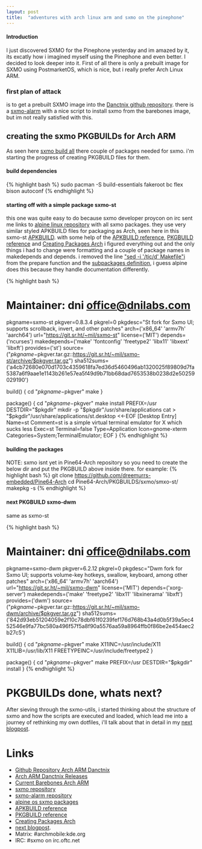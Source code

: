 ```yaml
---
layout: post
title:  "adventures with arch linux arm and sxmo on the pinephone"
---
```


#### Introduction
I just discovered SXMO for the Pinephone yesterday and im amazed by it, its excatly how i imagined myself using the Pinephone and even better. I decided to look deeper into it. First of all there is only a prebuilt image for SXMO using PostmarketOS, which is nice, but i really prefer Arch Linux ARM.

### first plan of attack
is to get a prebuilt SXMO image into the [Danctnix github repository](https://github.com/dreemurrs-embedded/Pine64-Arch). there is a [sxmo-alarm](https://github.com/justinesmithies/sxmo-alarm) with a nice script to install sxmo from the barebones image, but im not really satisfied with this.

## creating the sxmo PKGBUILDs for Arch ARM
As seen here [sxmo build all](https://git.sr.ht/~mil/sxmo-build/tree/master/item/sxmo_build_all.sh) there couple of packages needed for sxmo. i'm starting the progress of creating PKGBUILD files for them.

#### build dependencies
{% highlight bash %}
sudo pacman -S build-essentials fakeroot bc flex bison autoconf
{% endhighlight %}

#### starting off with a simple package sxmo-st
this one was quite easy to do because sxmo developer proycon on irc sent me links to [alpine linux repository](https://pkgs.alpinelinux.org/packages?name=sxmo*&branch=edge) with all sxmo packages. they use very similar styled APKBUILD files for packaging as Arch, seen here in this sxmo-st [APKBUILD](https://gitlab.alpinelinux.org/alpine/aports/-/blob/master/community/sxmo-st/APKBUILD). with some help of the [APKBUILD reference](https://wiki.alpinelinux.org/wiki/APKBUILD_Reference), [PKGBUILD reference](https://wiki.archlinux.org/title/PKGBUILD) and [Creating Packages Arch](https://wiki.archlinux.org/title/Creating_packages) i figured everything out and the only things i had to change were formatting and a couple of package names in makedepends and depends. i removed the line ["sed -i '/tic/d' Makefile"i](https://gitlab.alpinelinux.org/alpine/aports/-/blob/master/community/sxmo-st/APKBUILD#L18) from the prepare function and the [subpackages definition](https://gitlab.alpinelinux.org/alpine/aports/-/blob/master/community/sxmo-st/APKBUILD#L11), i guess alpine does this because they handle documentation differently.

{% highlight bash %}
# Maintainer: dni <office@dnilabs.com>
pkgname=sxmo-st
pkgver=0.8.3.4
pkgrel=0
pkgdesc="St fork for Sxmo UI; supports scrollback, invert, and other patches"
arch=('x86_64' 'armv7h' 'aarch64')
url="https://git.sr.ht/~mil/sxmo-st"
license=('MIT')
depends=('ncurses')
makedepends=('make' 'fontconfig' 'freetype2' 'libx11' 'libxext' 'libxft')
provides=('st')
source=("$pkgname-$pkgver.tar.gz::https://git.sr.ht/~mil/sxmo-st/archive/$pkgver.tar.gz")
sha512sums=('a4cb72680e070d1703c4359618fa7ed36d5460496ab1320025f89809d7fa5387a6f9aae1e1143b261e57ea5f49d9b71bb68dad7653538b0238d2e50259029190')

build() {
  cd "$pkgname-$pkgver"
	make
}

package() {
  cd "$pkgname-$pkgver"
	make install PREFIX=/usr DESTDIR="$pkgdir"
	mkdir -p "$pkgdir"/usr/share/applications
	cat > "$pkgdir"/usr/share/applications/st.desktop <<-EOF
		[Desktop Entry]
		Name=st
		Comment=st is a simple virtual terminal emulator for X which sucks less
		Exec=st
		Terminal=false
		Type=Application
		Icon=gnome-xterm
		Categories=System;TerminalEmulator;
	EOF
}
{% endhighlight %}

#### building the packages
NOTE: sxmo isnt yet in Pine64-Arch repository so you need to create the below dir and put the PKGBUILD above inside there. for example:
{% highlight bash %}
git clone https://github.com/dreemurrs-embedded/Pine64-Arch
cd Pine64-Arch/PKGBUILDS/sxmo/smxo-st/
makepkg -s
{% endhighlight %}

#### next PKGBUILD sxmo-dwm
same as sxmo-st

{% highlight bash %}
# Maintainer: dni <office@dnilabs.com>
pkgname=sxmo-dwm
pkgver=6.2.12
pkgrel=0
pkgdesc="Dwm fork for Sxmo UI; supports volume-key hotkeys, swallow, keyboard, among other patches"
arch=('x86_64' 'armv7h' 'aarch64')
url="https://git.sr.ht/~mil/sxmo-dwm"
license=('MIT')
depends=('xorg-server')
makedepends=('make' 'freetype2' 'libx11' 'libxinerama' 'libxft')
provides=('dwm')
source=("$pkgname-$pkgver.tar.gz::https://git.sr.ht/~mil/sxmo-dwm/archive/$pkgver.tar.gz")
sha512sums=('842d93eb51204059e2f10c78dbf61f0239fef176d768b43a4d0b5f39a5ec452546e9fa77bc580a496f57f5a8f90a5576aa59a8964ffb0f86be2e454aec2b27c5')

build() {
  cd "$pkgname-$pkgver"
	make X11INC=/usr/include/X11 X11LIB=/usr/lib/X11 FREETYPEINC=/usr/include/freetype2
}

package() {
  cd "$pkgname-$pkgver"
	make PREFIX=/usr DESTDIR="$pkgdir" install
}
{% endhighlight %}


# PKGBUILDs done, whats next?
After sieving through the sxmo-utils, i started thinking about the structure of sxmo and how the scripts are executed and loaded, which lead me into a journey of rethinking my own dotfiles, i'll talk about that in detail in my [next blogpost](http://blog.dnilabs.com/2021/06/27/restructuring-dotfiles-rethinking-sxmo-structure.html).



# Links

* [Github Repository Arch ARM Danctnix](https://github.com/dreemurrs-embedded/Pine64-Arch)
* [Arch ARM Danctnix Releases](https://github.com/dreemurrs-embedded/Pine64-Arch/releases)
* [Current Barebones Arch ARM](https://github.com/dreemurrs-embedded/Pine64-Arch/releases/download/20210613/archlinux-pinephone-barebone-20210613.img.xz)
* [sxmo repository](https://git.sr.ht/~mil/sxmo-build/tree/master/item/sxmo_build_all.sh)
* [sxmo-alarm repository](https://github.com/justinesmithies/sxmo-alarm)
* [alpine os sxmo packages](https://pkgs.alpinelinux.org/packages?name=sxmo*&branch=edge)
* [APKBUILD reference](https://wiki.alpinelinux.org/wiki/APKBUILD_Reference)
* [PKGBUILD reference](https://wiki.archlinux.org/title/PKGBUILD)
* [Creating Packages Arch](https://wiki.archlinux.org/title/Creating_packages)
* [next blogpost](http://blog.dnilabs.com/2021/06/27/restructuring-dotfiles-rethinking-sxmo-structure.html).
* Matrix: #archmobile:kde.org
* IRC: #sxmo on irc.oftc.net
